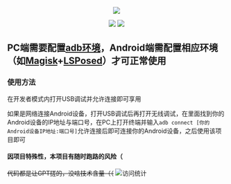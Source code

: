 <div align="center">
  
![][banner]

[![][releases]][releases-link]
[![][license]](LICENSE)

</div>

## PC端需要配置[adb环境](https://developer.android.google.cn/tools/releases/platform-tools?hl=zh-cn#downloads)，Android端需配置相应环境（如[Magisk](https://github.com/topjohnwu/Magisk)+[LSPosed](https://github.com/LSPosed/LSPosed)）才可正常使用

### 使用方法
在开发者模式内打开USB调试并允许连接即可享用

如果是网络连接Android设备，打开USB调试后再打开无线调试，在里面找到你的Android设备的IP地址与端口号，在PC上打开终端并输入`adb connect [你的Android设备IP地址:端口号]`允许连接后即可连接你的Android设备，之后使用该项目即可

#### 因项目特殊性，本项目有随时跑路的风险（

~~代码都是让GPT搓的，没啥技术含量（（~~
![访问统计](https://count.getloli.com/get/@:opsroneclick?theme=moebooru)

[banner]: https://socialify.git.ci/YuYue-Amatsuki/OpenShamrock_Oneclick_Install_Upgrade/image?description=1&font=Raleway&forks=1&issues=1&language=1&logo=https%3A%2F%2Fraw.githubusercontent.com%2FYuYue-Amatsuki%2FOpenShamrock_Oneclick_Install_Upgrade%2Fmain%2Ficon.jpg&name=1&owner=1&pulls=1&stargazers=1&theme=Auto
[releases]: https://img.shields.io/github/v/release/YuYue-Amatsuki/OpenShamrock_Oneclick_Install_Upgrade?style=for-the-badge
[license]: https://img.shields.io/github/license/YuYue-Amatsuki/OpenShamrock_Oneclick_Install_Upgrade?style=for-the-badge
[releases-link]: https://github.com/YuYue-Amatsuki/OpenShamrock_Oneclick_Install_Upgrade/release